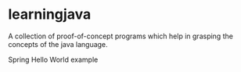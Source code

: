 # learningjava
A collection of proof-of-concept programs which help in grasping the concepts of the java language.

Spring Hello World example
